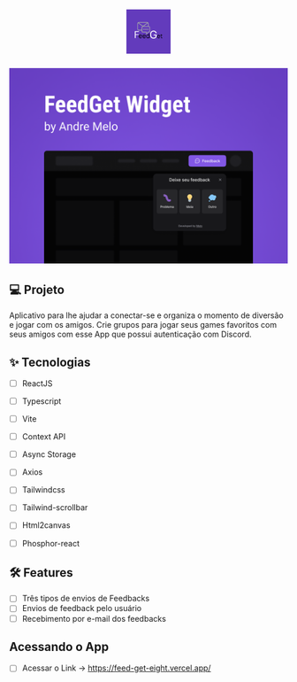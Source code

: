 <h1 align="center">
  <img alt="FeedGet" height="80" title="FeedGet" src="./Feed.png" />
</h1>


![Capa](./Capa.png?style=flat)


## 💻 Projeto
Aplicativo para lhe ajudar a conectar-se e organiza o momento de diversão e jogar com os amigos. Crie grupos para jogar seus games favoritos com seus amigos com esse App que possui autenticação com Discord.

## ✨ Tecnologias

-   [ ] ReactJS
-   [ ] Typescript
-   [ ] Vite
-   [ ] Context API
-   [ ] Async Storage
-   [ ] Axios 
-   [ ] Tailwindcss
-   [ ] Tailwind-scrollbar
-   [ ] Html2canvas
-   [ ] Phosphor-react



## :hammer_and_wrench: Features 

-   [ ] Três tipos de envios de Feedbacks
-   [ ] Envios de feedback pelo usuário
-   [ ] Recebimento por e-mail dos feedbacks

## Acessando o App

-   [ ] Acessar o Link -> https://feed-get-eight.vercel.app/

<br />
